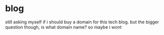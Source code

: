 # blog

still asking myself if i should buy a domain for this tech blog. but the bigger question though, is what domain name? so maybe i wont
